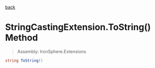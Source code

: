 ﻿

[back](/IronSphere.Extensions/types/StringCastingExtension)

# StringCastingExtension.ToString() Method

> Assembly: IronSphere.Extensions

```csharp
string ToString()
```



 